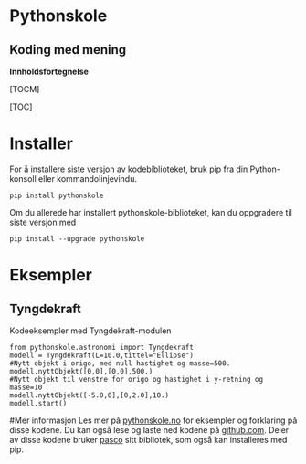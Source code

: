 # Pythonskole
## Koding med mening

**Innholdsfortegnelse**

[TOCM]

[TOC]


# Installer

For å installere siste versjon av kodebiblioteket, bruk pip fra din Python-konsoll eller kommandolinjevindu. 

	pip install pythonskole


Om du allerede har installert pythonskole-biblioteket, kan du oppgradere til siste versjon med

	pip install --upgrade pythonskole


# Eksempler

## Tyngdekraft
Kodeeksempler med Tyngdekraft-modulen

	from pythonskole.astronomi import Tyngdekraft
	modell = Tyngdekraft(L=10.0,tittel="Ellipse")
	#Nytt objekt i origo, med null hastighet og masse=500. 
	modell.nyttObjekt([0,0],[0,0],500.) 
	#Nytt objekt til venstre for origo og hastighet i y-retning og masse=10
	modell.nyttObjekt([-5.0,0],[0,2.0],10.) 
	modell.start()


 

#Mer informasjon 
Les mer på [pythonskole.no] for eksempler og forklaring på disse kodene. Du kan også lese og laste ned kodene på [github.com]. 
Deler av disse kodene bruker [pasco] sitt bibliotek, som også kan installeres med pip. 

[//]: # 
   [pythonskole.no]: <https://pythonskole.no>
   [pasco]: <https://pypi.org/project/pasco/>
   [github.com]: <https://github.com/vegardlr/pythonskole.git>
   
